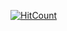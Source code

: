 [![HitCount](https://hits.dwyl.com/rextumlos/rextumlos.svg?style=flat-square)](http://hits.dwyl.com/rextumlos/rextumlos)
 
